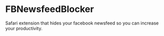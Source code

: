 # FBNewsfeedBlocker
Safari extension that hides your facebook newsfeed so you can increase your productivity.
